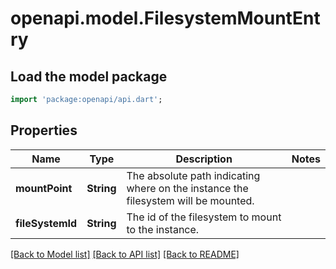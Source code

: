 # openapi.model.FilesystemMountEntry

## Load the model package
```dart
import 'package:openapi/api.dart';
```

## Properties
Name | Type | Description | Notes
------------ | ------------- | ------------- | -------------
**mountPoint** | **String** | The absolute path indicating where on the instance the filesystem will be mounted. | 
**fileSystemId** | **String** | The id of the filesystem to mount to the instance. | 

[[Back to Model list]](../README.md#documentation-for-models) [[Back to API list]](../README.md#documentation-for-api-endpoints) [[Back to README]](../README.md)


